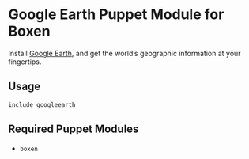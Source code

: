 # Google Earth Puppet Module for Boxen

Install [Google Earth](http://earth.google.com), and get the world’s geographic information at your fingertips.

## Usage

```puppet
include googleearth
```

## Required Puppet Modules

* `boxen`
